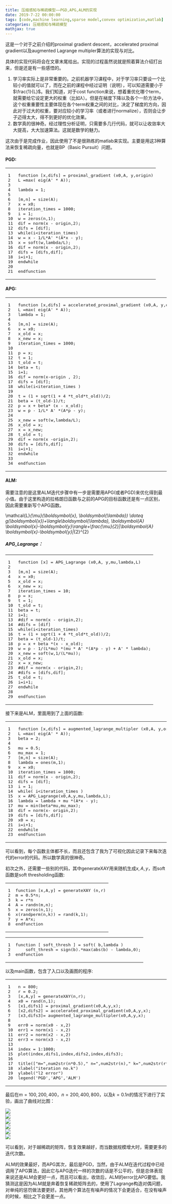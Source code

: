 ```yaml
---
title: 压缩感知与稀疏模型——PGD,APG,ALM的实现
date: 2019-7-22 00:00:00
tags: [code,machine learning,sparse model,convex optimization,matlab]
categories: 压缩感知与稀疏模型
mathjax: true
---               
```



这是一个对于之前介绍的proximal gradient descent，accelerated proximal gradient以及augmented Lagrange multipler算法的实现与对比。

<!--more-->


具体的实现代码将会在文章末尾给出。实现的过程虽然说就是照着算法介绍打出来，但是还是有一些感悟的。

1.  学习率实际上是非常重要的。之前机器学习课程中，对于学习率只要设一个比较小的值就可以了，而在之前的课程中经过证明（说明），可以知道需要小于$\frac{1}{L}$。我们知道，对于cost function来说，想着重优化哪个term，就需要给它设定更大的权重（比如$\lambda$）。但是在梯度下降以及各个一阶方法中，这个权重重要性主要体现在各个term权重之间的对比，决定了梯度的方向，因此对于过大的权重，要对应较小的学习率（或者进行normalize），否则会让步子迈得太大，得不到更好的优化效果。
2.  数学真的很神奇。经过理性分析证明，只需要多几行代码，就可以让收敛率大大提高，大大加速算法。这就是数学的魅力。

这次由于是完成作业，因此使用了不是很熟练的matlab来实现。主要是用这3种算法来恢复稀疏向量，也就是BP（Basic Pursuit）问题。

#### [](about:blank#PGD "PGD:")PGD:

<table><tbody><tr><td class="gutter"><pre><span class="line">1</span><br><span class="line">2</span><br><span class="line">3</span><br><span class="line">4</span><br><span class="line">5</span><br><span class="line">6</span><br><span class="line">7</span><br><span class="line">8</span><br><span class="line">9</span><br><span class="line">10</span><br><span class="line">11</span><br><span class="line">12</span><br><span class="line">13</span><br><span class="line">14</span><br><span class="line">15</span><br><span class="line">16</span><br><span class="line">17</span><br><span class="line">18</span><br><span class="line">19</span><br><span class="line">20</span><br><span class="line">21</span><br></pre></td><td class="code"><pre><span class="line"><span class="function"><span class="keyword">function</span> <span class="params">[x,difs]</span> = <span class="title">proximal_gradient</span> <span class="params">(x0,A, y,origin)</span></span></span><br><span class="line">L =<span class="built_in">max</span>( eig(A' * A));</span><br><span class="line"></span><br><span class="line">lambda = <span class="number">1</span>;</span><br><span class="line"></span><br><span class="line">[m,n] = <span class="built_in">size</span>(A);</span><br><span class="line">x = x0;</span><br><span class="line">iteration_times = <span class="number">1000</span>;</span><br><span class="line"><span class="built_in">i</span> = <span class="number">1</span>;</span><br><span class="line">w = <span class="built_in">zeros</span>(n,<span class="number">1</span>);</span><br><span class="line">dif = norm(x - origin,<span class="number">2</span>);</span><br><span class="line">difs = [dif];</span><br><span class="line"><span class="keyword">while</span>(<span class="built_in">i</span>&lt;iteration_times)</span><br><span class="line">w = x - <span class="number">1</span>/L*A' *(A*x - y);</span><br><span class="line">x = soft(w,lambda/L);</span><br><span class="line">dif = norm(x - origin,<span class="number">2</span>);</span><br><span class="line">difs = [difs,dif];</span><br><span class="line"><span class="built_in">i</span>=<span class="built_in">i</span>+<span class="number">1</span>;</span><br><span class="line">endwhile</span><br><span class="line"></span><br><span class="line">endfunction</span><br></pre></td></tr></tbody></table>

#### [](about:blank#APG "APG:")APG:

<table><tbody><tr><td class="gutter"><pre><span class="line">1</span><br><span class="line">2</span><br><span class="line">3</span><br><span class="line">4</span><br><span class="line">5</span><br><span class="line">6</span><br><span class="line">7</span><br><span class="line">8</span><br><span class="line">9</span><br><span class="line">10</span><br><span class="line">11</span><br><span class="line">12</span><br><span class="line">13</span><br><span class="line">14</span><br><span class="line">15</span><br><span class="line">16</span><br><span class="line">17</span><br><span class="line">18</span><br><span class="line">19</span><br><span class="line">20</span><br><span class="line">21</span><br><span class="line">22</span><br><span class="line">23</span><br><span class="line">24</span><br><span class="line">25</span><br><span class="line">26</span><br><span class="line">27</span><br><span class="line">28</span><br><span class="line">29</span><br><span class="line">30</span><br><span class="line">31</span><br><span class="line">32</span><br><span class="line">33</span><br><span class="line">34</span><br></pre></td><td class="code"><pre><span class="line"><span class="function"><span class="keyword">function</span> <span class="params">[x,difs]</span> = <span class="title">accelerated_proximal_gradient</span> <span class="params">(x0,A, y,origin)</span></span></span><br><span class="line">L =<span class="built_in">max</span>( eig(A' * A));</span><br><span class="line">lambda = <span class="number">1</span>;</span><br><span class="line"></span><br><span class="line">[m,n] = <span class="built_in">size</span>(A);</span><br><span class="line">x = x0;</span><br><span class="line">x_old = x;</span><br><span class="line">x_new = x;</span><br><span class="line">iteration_times = <span class="number">1000</span>;</span><br><span class="line"></span><br><span class="line">p = x;</span><br><span class="line">t = <span class="number">1</span>;</span><br><span class="line">t_old = t;</span><br><span class="line"><span class="built_in">beta</span> = t;</span><br><span class="line"><span class="built_in">i</span>=<span class="number">1</span>;</span><br><span class="line">dif = norm(x-origin , <span class="number">2</span>);</span><br><span class="line">difs = [dif];</span><br><span class="line"><span class="keyword">while</span>(<span class="built_in">i</span>&lt;iteration_times )</span><br><span class="line"></span><br><span class="line">t = (<span class="number">1</span> + <span class="built_in">sqrt</span>(<span class="number">1</span> + <span class="number">4</span> *t_old*t_old))/<span class="number">2</span>;</span><br><span class="line"><span class="built_in">beta</span> = (t_old<span class="number">-1</span>)/t;</span><br><span class="line">p = x + <span class="built_in">beta</span>* (x - x_old);</span><br><span class="line">w = p - <span class="number">1</span>/L* A' *(A*p - y);</span><br><span class="line"></span><br><span class="line">x_new = soft(w,lambda/L);</span><br><span class="line">x_old = x;</span><br><span class="line">x = x_new;</span><br><span class="line">t_old = t;</span><br><span class="line">dif = norm(x -origin,<span class="number">2</span>);</span><br><span class="line">difs = [difs,dif];</span><br><span class="line"><span class="built_in">i</span>=<span class="built_in">i</span>+<span class="number">1</span>;</span><br><span class="line">endwhile</span><br><span class="line"></span><br><span class="line">endfunction</span><br></pre></td></tr></tbody></table>

#### [](about:blank#ALM "ALM:")ALM:

需要注意的是这里ALM迭代步骤中有一步是需要用APG(或者PGD)来优化得到最小值。由于这里构造的拉格朗日函数与之前的APG的目标函数还是有一点区别，因此需要重新写个APG函数。

\mathcal{L}_{\mu}(\boldsymbol{x}, \boldsymbol{\lambda}) \doteq g(\boldsymbol{x})+\langle\boldsymbol{\lambda}, \boldsymbol{A} \boldsymbol{x}-\boldsymbol{y}\rangle+\frac{\mu}{2}\|\boldsymbol{A} \boldsymbol{x}-\boldsymbol{y}\|_{2}^{2}

##### [](about:blank#APG-Lagrange%EF%BC%9A "APG_Lagrange：")APG_Lagrange：

<table><tbody><tr><td class="gutter"><pre><span class="line">1</span><br><span class="line">2</span><br><span class="line">3</span><br><span class="line">4</span><br><span class="line">5</span><br><span class="line">6</span><br><span class="line">7</span><br><span class="line">8</span><br><span class="line">9</span><br><span class="line">10</span><br><span class="line">11</span><br><span class="line">12</span><br><span class="line">13</span><br><span class="line">14</span><br><span class="line">15</span><br><span class="line">16</span><br><span class="line">17</span><br><span class="line">18</span><br><span class="line">19</span><br><span class="line">20</span><br><span class="line">21</span><br><span class="line">22</span><br><span class="line">23</span><br><span class="line">24</span><br><span class="line">25</span><br><span class="line">26</span><br><span class="line">27</span><br><span class="line">28</span><br><span class="line">29</span><br></pre></td><td class="code"><pre><span class="line"><span class="function"><span class="keyword">function</span> <span class="params">[x]</span> = <span class="title">APG_Lagrange</span> <span class="params">(x0,A, y,mu,lambda,L)</span></span></span><br><span class="line"></span><br><span class="line">[m,n] = <span class="built_in">size</span>(A);</span><br><span class="line">x = x0;</span><br><span class="line">x_old = x;</span><br><span class="line">x_new = x;</span><br><span class="line">iteration_times = <span class="number">10</span>;</span><br><span class="line">p = x;</span><br><span class="line">t = <span class="number">1</span>;</span><br><span class="line">t_old = t;</span><br><span class="line"><span class="built_in">beta</span> = t;</span><br><span class="line"><span class="built_in">i</span>=<span class="number">1</span>;</span><br><span class="line">#dif = norm(x - origin,2);</span><br><span class="line">#difs = [dif]</span><br><span class="line"><span class="keyword">while</span>(<span class="built_in">i</span>&lt;iteration_times)</span><br><span class="line">t = (<span class="number">1</span> + <span class="built_in">sqrt</span>(<span class="number">1</span> + <span class="number">4</span> *t_old*t_old))/<span class="number">2</span>;</span><br><span class="line"><span class="built_in">beta</span> = (t_old<span class="number">-1</span>)/t;</span><br><span class="line">p = x + <span class="built_in">beta</span> *(x - x_old);</span><br><span class="line">w = p - <span class="number">1</span>/(L*mu) *(mu * A' *(A*p - y) + A' * lambda);</span><br><span class="line">x_new = soft(w,<span class="number">1</span>/(L*mu));</span><br><span class="line">x_old = x;</span><br><span class="line">x = x_new;</span><br><span class="line">#dif = norm(x - origin,2);</span><br><span class="line">#difs = [difs,dif];</span><br><span class="line">t_old = t; </span><br><span class="line"><span class="built_in">i</span>=<span class="built_in">i</span>+<span class="number">1</span>;</span><br><span class="line">endwhile</span><br><span class="line"></span><br><span class="line">endfunction</span><br></pre></td></tr></tbody></table>

接下来是ALM，里面用到了上面的函数:  

<table><tbody><tr><td class="gutter"><pre><span class="line">1</span><br><span class="line">2</span><br><span class="line">3</span><br><span class="line">4</span><br><span class="line">5</span><br><span class="line">6</span><br><span class="line">7</span><br><span class="line">8</span><br><span class="line">9</span><br><span class="line">10</span><br><span class="line">11</span><br><span class="line">12</span><br><span class="line">13</span><br><span class="line">14</span><br><span class="line">15</span><br><span class="line">16</span><br><span class="line">17</span><br><span class="line">18</span><br><span class="line">19</span><br><span class="line">20</span><br><span class="line">21</span><br><span class="line">22</span><br><span class="line">23</span><br></pre></td><td class="code"><pre><span class="line"><span class="function"><span class="keyword">function</span> <span class="params">[x,difs]</span> = <span class="title">augmented_lagrange_multipler</span> <span class="params">(x0,A, y,origin)</span></span></span><br><span class="line">L =<span class="built_in">max</span>( eig(A' * A));</span><br><span class="line"><span class="built_in">beta</span> = <span class="number">2</span>;</span><br><span class="line"></span><br><span class="line">mu = <span class="number">0.5</span>;</span><br><span class="line">mu_max = <span class="number">1</span>;</span><br><span class="line">[m,n] = <span class="built_in">size</span>(A);</span><br><span class="line">lambda = <span class="built_in">ones</span>(m,<span class="number">1</span>);</span><br><span class="line">x = x0;</span><br><span class="line">iteration_times = <span class="number">1000</span>;</span><br><span class="line">dif = norm(x - origin,<span class="number">2</span>);</span><br><span class="line">difs = [dif];</span><br><span class="line"><span class="built_in">i</span> = <span class="number">1</span>;</span><br><span class="line"><span class="keyword">while</span>( <span class="built_in">i</span>&lt;iteration_times )</span><br><span class="line">x = APG_Lagrange(x0,A,y,mu,lambda,L);</span><br><span class="line">lambda = lambda + mu *(A*x - y);</span><br><span class="line">mu = <span class="built_in">min</span>(<span class="built_in">beta</span>*mu,mu_max);</span><br><span class="line">dif = norm(x- origin,<span class="number">2</span>);</span><br><span class="line">difs = [difs,dif];</span><br><span class="line">x0 = x;</span><br><span class="line"><span class="built_in">i</span>=<span class="built_in">i</span>+<span class="number">1</span>;</span><br><span class="line">endwhile</span><br><span class="line">endfunction</span><br></pre></td></tr></tbody></table>

可以看到，每个函数主体都不长，而且还包含了我为了可视化因此记录下来每次迭代的error的代码。所以数学真的很神奇。

初次之外，还需要一些别的代码，其中generateXAY用来随机生成$x,A,y$，而soft函数是soft thresholding函数:  

<table><tbody><tr><td class="gutter"><pre><span class="line">1</span><br><span class="line">2</span><br><span class="line">3</span><br><span class="line">4</span><br><span class="line">5</span><br><span class="line">6</span><br><span class="line">7</span><br><span class="line">8</span><br></pre></td><td class="code"><pre><span class="line"><span class="function"><span class="keyword">function</span> <span class="params">[x,A,y]</span> = <span class="title">generateXAY</span> <span class="params">(n,r)</span></span></span><br><span class="line">m = <span class="number">0.5</span>*n;</span><br><span class="line">k = r*n</span><br><span class="line">A = <span class="built_in">randn</span>(m,n);</span><br><span class="line">x = <span class="built_in">zeros</span>(n,<span class="number">1</span>);</span><br><span class="line">x(randperm(n,k)) = <span class="built_in">rand</span>(k,<span class="number">1</span>);</span><br><span class="line">y = A*x;</span><br><span class="line">endfunction</span><br></pre></td></tr></tbody></table>

<table><tbody><tr><td class="gutter"><pre><span class="line">1</span><br><span class="line">2</span><br><span class="line">3</span><br></pre></td><td class="code"><pre><span class="line"><span class="function"><span class="keyword">function</span> <span class="params">[ soft_thresh ]</span> = <span class="title">soft</span><span class="params">( b,lambda )</span></span></span><br><span class="line">    soft_thresh = <span class="built_in">sign</span>(b).*<span class="built_in">max</span>(<span class="built_in">abs</span>(b) - lambda,<span class="number">0</span>);</span><br><span class="line">endfunction</span><br></pre></td></tr></tbody></table>

以及main函数，包含了入口以及画图的程序:  

<table><tbody><tr><td class="gutter"><pre><span class="line">1</span><br><span class="line">2</span><br><span class="line">3</span><br><span class="line">4</span><br><span class="line">5</span><br><span class="line">6</span><br><span class="line">7</span><br><span class="line">8</span><br><span class="line">9</span><br><span class="line">10</span><br><span class="line">11</span><br><span class="line">12</span><br><span class="line">13</span><br><span class="line">14</span><br><span class="line">15</span><br><span class="line">16</span><br><span class="line">17</span><br><span class="line">18</span><br><span class="line">19</span><br><span class="line">20</span><br></pre></td><td class="code"><pre><span class="line">n = <span class="number">800</span>;</span><br><span class="line">r = <span class="number">0.2</span>;</span><br><span class="line">[x,A,y] = generateXAY(n,r);</span><br><span class="line">x0 = <span class="built_in">rand</span>(n,<span class="number">1</span>);</span><br><span class="line">[x1,difs1] = proximal_gradient(x0,A,y,x);</span><br><span class="line">[x2,difs2] = accelerated_proximal_gradient(x0,A,y,x);</span><br><span class="line">[x3,difs3]= augmented_lagrange_multipler(x0,A,y,x);</span><br><span class="line"></span><br><span class="line">err0 = norm(x0 - x,<span class="number">2</span>)</span><br><span class="line">err1 = norm(x1 - x,<span class="number">2</span>)</span><br><span class="line">err2 = norm(x2 - x,<span class="number">2</span>)</span><br><span class="line">err3 = norm(x3 - x,<span class="number">2</span>)</span><br><span class="line"></span><br><span class="line">index = <span class="number">1</span>:<span class="number">1000</span>;</span><br><span class="line"><span class="built_in">plot</span>(index,difs1,index,difs2,index,difs3);</span><br><span class="line"></span><br><span class="line">title([<span class="string">"m="</span>,num2str(n*<span class="number">0.5</span>),<span class="string">" n="</span>,num2str(n),<span class="string">" k="</span>,num2str(r*n)])</span><br><span class="line">xlabel(<span class="string">"iteration no.k"</span>)</span><br><span class="line">ylabel(<span class="string">"l2 error"</span>)</span><br><span class="line"><span class="built_in">legend</span>(<span class="string">'PGD'</span>,<span class="string">'APG'</span>,<span class="string">'ALM'</span>)</span><br></pre></td></tr></tbody></table>

最后在$m=100,200,400，n=200,400,800$，以及$k=0.1n$的情况下进行了实验，画出了曲线对比图：

![](https://evolution-video.oss-cn-beijing.aliyuncs.com/wlsdzyzl_hexo/compare1.png)  
![](https://evolution-video.oss-cn-beijing.aliyuncs.com/wlsdzyzl_hexo/compare2.png)  
![](https://evolution-video.oss-cn-beijing.aliyuncs.com/wlsdzyzl_hexo/compare3.png)  
![](https://evolution-video.oss-cn-beijing.aliyuncs.com/wlsdzyzl_hexo/compare4.png)  
![](https://evolution-video.oss-cn-beijing.aliyuncs.com/wlsdzyzl_hexo/compare5.png)  
![](https://evolution-video.oss-cn-beijing.aliyuncs.com/wlsdzyzl_hexo/compare6.png)

可以看到，对于越稀疏的矩阵，恢复效果越好，而当数据规模增大时，需要更多的迭代次数。

ALM的效果最好，而APG其次，最后是PGD，当然，由于ALM在迭代过程中已经调用了APG算法，因此它与APG迭代一样的次数的话是不公平的，但是总体表现来说还是ALM会更好一点，而且可以看出，收敛后，ALM的error比APG要低。我猜测这是因为ALM就是奔着恢复稀疏矩阵去的，使用了Lagrange构造对偶问题，对单纯的惩罚做法要更好。其他两个算法在有噪声的情况下会更适合，在没有噪声的时候，相比之下会更差一点。

